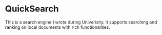 # QuickSearch
This is a search engine I wrote during Univerisity. It supports searching and ranking on local documents with rich functionalities.
